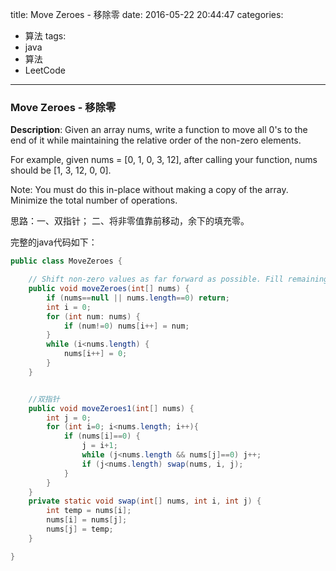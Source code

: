 




title: Move Zeroes - 移除零
date: 2016-05-22 20:44:47
categories: 
- 算法
tags: 
- java
- 算法
- LeetCode
<!--updated: 2016-05-22 21:40:47-->
---

### Move Zeroes - 移除零
**Description**: Given an array nums, write a function to move all 0's to the end of it while maintaining the relative order of the non-zero elements.

For example, given nums = [0, 1, 0, 3, 12], after calling your function, nums should be [1, 3, 12, 0, 0].

Note: You must do this in-place without making a copy of the array.
 Minimize the total number of operations.
 
思路：一、双指针；
二、将非零值靠前移动，余下的填充零。

完整的java代码如下：

```java
public class MoveZeroes {

    // Shift non-zero values as far forward as possible. Fill remaining space with zeros
    public void moveZeroes(int[] nums) {
        if (nums==null || nums.length==0) return;
        int i = 0;
        for (int num: nums) {
            if (num!=0) nums[i++] = num;
        }
        while (i<nums.length) {
            nums[i++] = 0;
        }
    }


    //双指针
    public void moveZeroes1(int[] nums) {
        int j = 0;
        for (int i=0; i<nums.length; i++){
            if (nums[i]==0) {
                j = i+1;
                while (j<nums.length && nums[j]==0) j++;
                if (j<nums.length) swap(nums, i, j);
            }
        }
    }
    private static void swap(int[] nums, int i, int j) {
        int temp = nums[i];
        nums[i] = nums[j];
        nums[j] = temp;
    }

}
```
